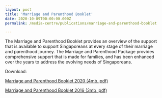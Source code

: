 ```yaml
---
layout: post
title: 'Marriage and Parenthood Booklet'
date: 2020-10-09T00:00:00.000Z
permalink: /media-centre/publications/marriage-and-parenthood-booklet

---
```




The Marriage and Parenthood Booklet provides an overview of the support that is available to support Singaporeans at every stage of their marriage and parenthood journey. The Marriage and Parenthood Package provides comprehensive support that is made for families, and has been enhanced over the years to address the evolving needs of Singaporeans. 

Download:

[Marriage and Parenthood Booklet 2020 (4mb, pdf)](https://www.go.gov.sg/mpbooklet)

[Marriage and Parenthood Booklet 2016 (3mb, pdf)](https://github.com/isomerpages/isomerpages-stratgroup/raw/master/images/PublicationImages/m-p-booklet.pdf)
